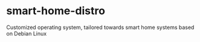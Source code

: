 # smart-home-distro
Customized operating system, tailored towards smart home systems based on Debian Linux
